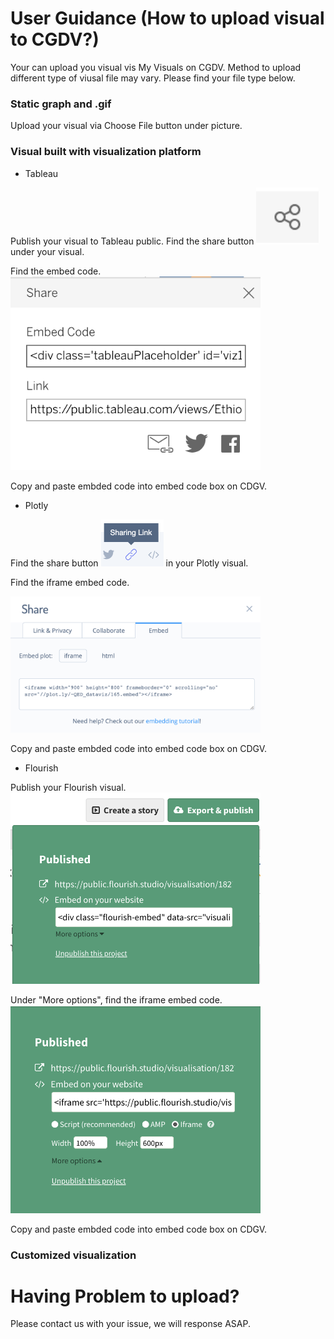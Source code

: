 # User Guidance (How to upload visual to CGDV?)

Your can upload you visual vis My Visuals on CGDV. Method to upload different type of viusal file may vary. Please find your file type below. 

### Static graph and .gif

Upload your visual via Choose File button under picture.

### Visual built with visualization platform

* Tableau

Publish your visual to Tableau public. Find the share button <img width = "100" src="img/tableau_share.png"> under your visual. 

Find the embed code. 
<img width = "400" src="img/tableau_embed.png">

Copy and paste embded code into embed code box on CDGV.

* Plotly

Find the share button <img width = "100" src="img/plotly_share.png"> in your Plotly visual. 

Find the iframe embed code. 

<img width = "400" src="img/plotly_embed.png">

Copy and paste embded code into embed code box on CDGV.

* Flourish

Publish your Flourish visual. 
<img width = "400" src="img/flourish_share.png">

Under "More options", find the iframe embed code. 
<img width = "400" src="img/flourish_embed.png">

Copy and paste embded code into embed code box on CDGV.

### Customized visualization

# Having Problem to upload?

Please contact us with your issue, we will response ASAP.